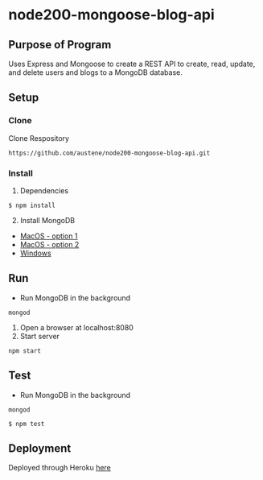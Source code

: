 # node200-mongoose-blog-api

## Purpose of Program
Uses Express and Mongoose to create a REST API to create, read, update, and delete users and blogs to a MongoDB database.


## Setup

### Clone
Clone Respository
```
https://github.com/austene/node200-mongoose-blog-api.git
```
### Install
1. Dependencies
```
$ npm install
```
2. Install MongoDB
* [MacOS - option 1](https://treehouse.github.io/installation-guides/mac/mongo-mac.html)
* [MacOS - option 2](https://docs.mongodb.com/master/tutorial/install-mongodb-on-os-x/)
* [Windows](https://docs.mongodb.com/master/tutorial/install-mongodb-on-windows/)

## Run
* Run MongoDB in the background
```
mongod
```
1. Open a browser at localhost:8080
2. Start server
```
npm start
```

## Test
* Run MongoDB in the background
```
mongod
```
```
$ npm test
```

## Deployment
Deployed through Heroku [here](https://ae-node200-mongoose-blog-api.herokuapp.com/)